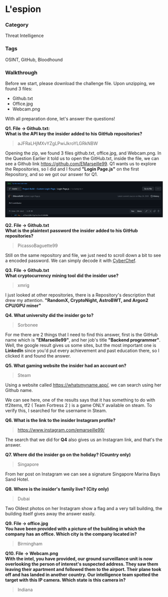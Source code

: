 # L'espion

### Category
Threat Intelligence

### Tags
OSINT, GitHub, Bloodhound

### Walkthrough

Before we start, please download the challenge file. Upon unzipping, we found 3 files:
- Github.txt
- Office.jpg
- Webcam.png

With all preparation done, let's answer the questions!  

**Q1. File -> Github.txt:**   
**What is the API key the insider added to his GitHub repositories?**  

> aJFRaLHjMXvYZgLPwiJkroYLGRkNBW

Opening the zip, we found 3 files github.txt, office.jpg, and Webcam.png. In the Question Earlier it told us to open the GitHub.txt, inside the file, we can see a Github link https://github.com/EMarseille99. Q1 wants us to explore the Repositories, so I did and I found **"Login Page.js"** on the first Repository, and so we got our answer for Q1.

<img src="./q1.png">

**Q2. File -> Github.txt**<br />
**What is the plaintext password the insider added to his GitHub repositories?**<br />
> PicassoBaguette99  

Still on the same repository and file, we just need to scroll down a bit to see a encoded password. We can simply decode it with [CyberChef](https://gchq.github.io/CyberChef/).


**Q3. File -> Github.txt**  
**What cryptocurrency mining tool did the insider use?**  
> xmrig  

I just looked at other repositories, there is a Repository's description that drew my attention. **"RandomX, CryptoNight, AstroBWT, and Argon2 CPU/GPU miner"**  

**Q4. What university did the insider go to?**  
> Sorbonee  

For me there are 2 things that I need to find this answer, first is the GitHub name which is **"EMarseille99"**, and her job's title **"Backend programmer"**. Well, the google result gives us some sites, but the most important one is **LinkedIn** since you'd put every achievement and past education there, so I clicked it and found the answer.  

**Q5. What gaming website the insider had an account on?**
> Steam  

Using a website called https://whatsmyname.app/, we can search using her Github name.  

We can see here, one of the results says that it has something to do with tf2items, tf2 ( Team Fortress 2 ) is a game ONLY available on steam. To verify this, I searched for the username in Steam.  

**Q6. What is the link to the insider Instagram profile?**  
> https://www.instagram.com/emarseille99/  

The search that we did for **Q4** also gives us an Instagram link, and that's the answer.  

**Q7. Where did the insider go on the holiday? (Country only)**  
> Singapore  

From her post on Instagram we can see a signature Singapore Marina Bays Sand Hotel.

**Q8. Where is the insider's family live? (City only)**  
> Dubai  

Two Oldest photos on her Instagram show a flag and a very tall building, the building itself gives away the answer easily.


**Q9. File -> office.jpg**  
**You have been provided with a picture of the building in which the company has an office. Which city is the company located in?**  
> Birmingham  



**Q10. File -> Webcam.png**  
**With the intel, you have provided, our ground surveillance unit is now overlooking the person of interest's suspected address. They saw them leaving their apartment and followed them to the airport. Their plane took off and has landed in another country. Our intelligence team spotted the target with this IP camera. Which state is this camera in?**  
> Indiana  
